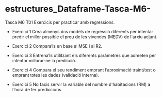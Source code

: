 # estructures_Dataframe-Tasca-M6-
Tasca M6 T01
Exercicis per practicar amb regressions.

- Exercici 1
Crea almenys dos models de regressió diferents per intentar predir el millor possible el preu de les vivendes (MEDV) de l'arxiu adjunt.



- Exercici 2
Compara’ls en base al MSE i al R2.



- Exercici 3
Entrena’ls utilitzant els diferents paràmetres que admeten per intentar millorar-ne la predicció.



- Exercici 4
Compara el seu rendiment emprant l’aproximació traint/test o emprant totes les dades (validació interna).



- Exercici 5
No facis servir la variable del nombre d'habitacions (RM) a l’hora de fer prediccions.

